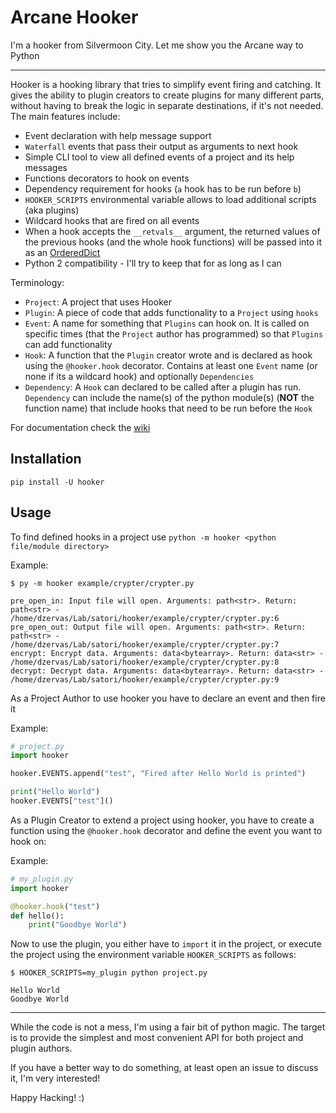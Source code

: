 # Arcane Hooker

I'm a hooker from Silvermoon City. Let me show you the Arcane way to Python

---

Hooker is a hooking library that tries to simplify event firing and catching.
It gives the ability to plugin creators to create plugins for many different
parts, without having to break the logic in separate destinations, if it's not
needed. The main features include:
- Event declaration with help message support
- `Waterfall` events that pass their output as arguments to next hook
- Simple CLI tool to view all defined events of a project and its help messages
- Functions decorators to hook on events
- Dependency requirement for hooks (`a` hook has to be run before `b`)
- `HOOKER_SCRIPTS` environmental variable allows to load additional scripts (aka plugins)
- Wildcard hooks that are fired on all events
- When a hook accepts the `__retvals__` argument, the returned values of the previous
hooks (and the whole hook functions) will be passed into it as an [OrderedDict](https://docs.python.org/3/library/collections.html#collections.OrderedDict)
- Python 2 compatibility - I'll try to keep that for as long as I can

Terminology:
- `Project`: A project that uses Hooker
- `Plugin`: A piece of code that adds functionality to a `Project` using `hooks`
- `Event`: A name for something that `Plugins` can hook on. It is called on specific times
(that the `Project` author has programmed) so that `Plugins` can add functionality
- `Hook`: A function that the `Plugin` creator wrote and is declared as hook using
the `@hooker.hook` decorator. Contains at least one `Event` name (or none if its a wildcard
hook) and optionally `Dependencies`
- `Dependency`: A `Hook` can declared to be called after a plugin has run. `Dependency` can
include the name(s) of the python module(s) (**NOT** the function name) that include hooks
that need to be run before the `Hook`

For documentation check the [wiki](https://satori-ng.github.io/hooker/)

## Installation

`pip install -U hooker`

## Usage

To find defined hooks in a project use `python -m hooker <python file/module directory>`

Example:

`$ py -m hooker example/crypter/crypter.py`
```
pre_open_in: Input file will open. Arguments: path<str>. Return: path<str> - /home/dzervas/Lab/satori/hooker/example/crypter/crypter.py:6
pre_open_out: Output file will open. Arguments: path<str>. Return: path<str> - /home/dzervas/Lab/satori/hooker/example/crypter/crypter.py:7
encrypt: Encrypt data. Arguments: data<bytearray>. Return: data<str> - /home/dzervas/Lab/satori/hooker/example/crypter/crypter.py:8
decrypt: Decrypt data. Arguments: data<bytearray>. Return: data<str> - /home/dzervas/Lab/satori/hooker/example/crypter/crypter.py:9
```

As a Project Author to use hooker you have to declare an event and then fire it

Example:
```python
# project.py
import hooker

hooker.EVENTS.append("test", "Fired after Hello World is printed")

print("Hello World")
hooker.EVENTS["test"]()
```

As a Plugin Creator to extend a project using hooker, you have to create a function
using the `@hooker.hook` decorator and define the event you want to hook on:

Example:
```python
# my_plugin.py
import hooker

@hooker.hook("test")
def hello():
    print("Goodbye World")
``` 

Now to use the plugin, you either have to `import` it in the project, or execute the
project using the environment variable `HOOKER_SCRIPTS` as follows:

`$ HOOKER_SCRIPTS=my_plugin python project.py`
```
Hello World
Goodbye World
```

---

While the code is not a mess, I'm using a fair bit of python magic.
The target is to provide the simplest and most convenient API for
both project and plugin authors.

If you have a better way to do something, at least open an issue to
discuss it, I'm very interested!

Happy Hacking! :)
